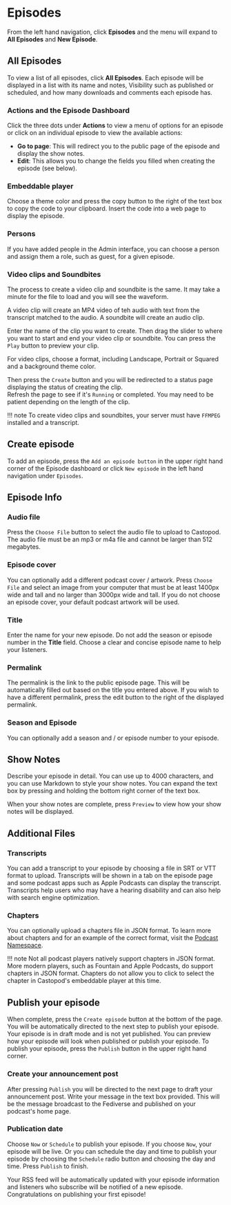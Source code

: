 # Episodes

From the left hand navigation, click **Episodes** and the menu will expand to **All Episodes** and **New Episode**.

## All Episodes

To view a list of all episodes, click **All Episodes**.  Each episode will be displayed in a list with its name and 
notes, Visibility such as published or scheduled, and how many downloads and comments each episode has.

### Actions and the Episode Dashboard

Click the three dots under **Actions** to view a menu of options for an episode or click on an individual episode to 
view the available actions:

* **Go to page**: This will redirect you to the public page of the episode and display the show notes.
* **Edit**: This allows you to change the fields you filled when creating the episode (see below).

### Embeddable player 

Choose a theme color and press the copy button to the right of the text box to copy the 
code to your clipboard.  Insert the code into a web page to display the episode.

### Persons
If you have added people in the Admin interface, you can choose a person and assign them a role, such 
as guest, for a given episode.

### Video clips and Soundbites

The process to create a video clip and soundbite is the same.  It may take a minute for the file to load and you 
will see the waveform.  

A video clip will create an MP4 video of teh audio with text from the transcript matched to the audio.  A soundbite 
will create an audio clip.

Enter the name of the clip you want to create. Then drag the slider to where you want to start and end your 
video clip or soundbite.  You can press the `Play` button to preview your clip.  

For video clips, choose a format, including Landscape, Portrait or Squared and a background theme color.

Then press the `Create` button and you will be redirected to a status page displaying the status of creating the clip.  
Refresh the page to see if it's `Running` or completed.  You may need to be patient depending on the length of the clip.

!!! note
    To create video clips and soundbites, your server must have `FFMPEG` installed and a transcript.

## Create episode

To add an episode, press the `Add an episode button` in the upper right hand corner of the Episode dashboard or click 
`New episode` in the left hand navigation under `Episodes`.

## Episode Info

### Audio file
Press the `Choose File` button to select the audio file to upload to Castopod.  The audio file must be an mp3 or m4a 
file and cannot be larger than 512 megabytes.

### Episode cover 
You can optionally add a different podcast cover / artwork.  Press `Choose File` and select an image from your computer 
that must be at least 1400px wide and tall and no larger than 3000px wide and tall.  If you do not choose an 
episode cover, your default podcast artwork will be used.

### Title

Enter the name for your new episode.  Do not add the season or episode number in the **Title** field.  Choose a clear 
and concise episode name to help your listeners.

### Permalink

The permalink is the link to the public episode page.  This will be automatically filled out based on the title 
you entered above.  If you wish to have a different permalink, press the edit button to the right of the 
displayed permalink.

### Season and Episode

You can optionally add a season and / or episode number to your episode.  

## Show Notes

Describe your episode in detail.  You can use up to 4000 characters, and you can use Markdown to style your show 
notes.  You can expand the text box by pressing and holding the bottom right corner of the text box.

When your show notes are complete, press `Preview` to view how your show notes will be displayed.

## Additional Files

### Transcripts

You can add a transcript to your episode by choosing a file in SRT or VTT format to upload.  Transcripts will be 
shown in a tab on the episode page and some podcast apps such as Apple Podcasts can display the transcript.  
Transcripts help users who may have a hearing disability and can also help with search engine optimization.

### Chapters

You can optionally upload a chapters file in JSON format.  To learn more about chapters and for an example of the 
correct format, visit the [Podcast Namespace](https://github.com/Podcastindex-org/podcast-namespace/blob/main/chapters/jsonChapters.md).

!!! note
    Not all podcast players natively support chapters in JSON format.  More modern players, such as Fountain and 
    Apple Podcasts, do support chapters in JSON format.  Chapters do not allow you to click to select the chapter 
    in Castopod's embeddable player at this time.

## Publish your episode

When complete, press the `Create episode` button at the bottom of the page.  You will be automatically directed to 
the next step to publish your episode.  Your episode is in draft mode and is not yet published.  You can preview 
how your episode will look when published or publish your episode. To publish your episode, press the `Publish` button 
in the upper right hand corner.

### Create your announcement post

After pressing `Publish` you will be directed to the next page to draft your announcement post.  Write your message 
in the text box provided.  This will be the message broadcast to the Fediverse and published on your podcast's home 
page.

### Publication date

Choose `Now` or `Schedule` to publish your episode.  If you choose `Now`, your episode will be live.  Or you can 
schedule the day and time to publish your episode by choosing the `Schedule` radio button and choosing the day and 
time.  Press `Publish` to finish.

Your RSS feed will be automatically updated with your episode information and listeners who subscribe will be 
notified of a new episode.  Congratulations on publishing your first episode!